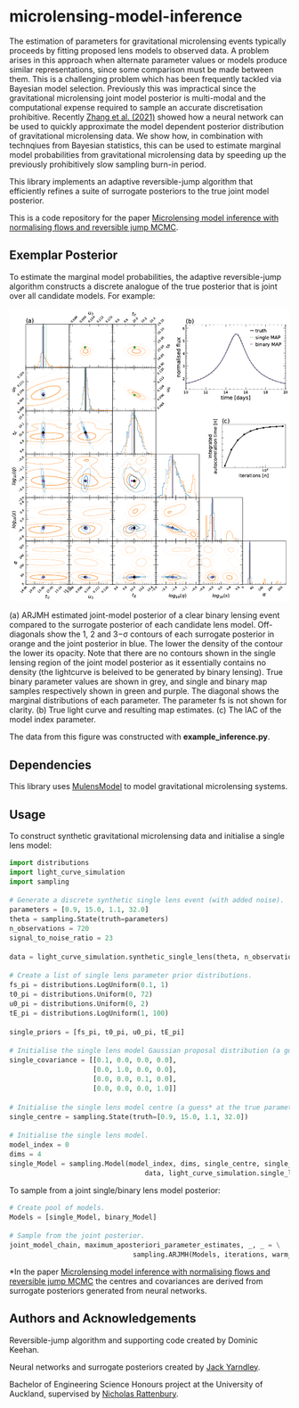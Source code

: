 # microlensing-model-inference
The estimation of parameters for gravitational microlensing events typically proceeds by fitting proposed lens models to observed data. A problem arises in this approach when alternate parameter values or models produce similar representations, since some comparison must be made between them. This is a challenging problem which has been frequently tackled via Bayesian model selection. Previously this was impractical since the gravitational microlensing joint model posterior is multi-modal and the computational expense required to sample an accurate discretisation prohibitive. Recently [Zhang et al. (2021)](https://iopscience.iop.org/article/10.3847/1538-3881/abf42e) showed how a neural network can be used to quickly approximate the model dependent posterior distribution of gravitational microlensing data. We show how, in combination with technqiues from Bayesian statistics, this can be used to estimate marginal model probabilities from gravitational microlensing data by speeding up the previously prohibitively slow sampling burn-in period. 

This library implements an adaptive reversible-jump algorithm that efficiently refines a suite of surrogate posteriors to the true joint model posterior.

This is a code repository for the paper [Microlensing model inference with normalising flows and reversible jump MCMC](https://doi.org/10.1016/j.ascom.2022.100657).

## Exemplar Posterior
To estimate the marginal model probabilities, the adaptive reversible-jump algorithm constructs a discrete analogue of the true posterior that is joint over all candidate models. For example:

<img src="source/figures/example-inference.png" width="device-width" height="device-width">

(a) ARJMH estimated joint-model posterior of a clear binary lensing event compared to the surrogate posterior of each candidate lens model. Off-diagonals show the 1, 2 and 3−σ contours of each surrogate posterior in orange and the joint posterior in blue. The lower the density of the contour the lower its opacity. Note that there are no contours shown in the single lensing region of the joint model posterior as it essentially contains no density (the lightcurve is beleived to be generated by binary lensing). True binary parameter values are shown in grey, and single and binary map samples respectively shown in green and purple. The diagonal shows the marginal distributions of each parameter. The parameter fs is not shown for clarity. (b) True light curve and resulting map estimates. (c) The IAC of the model index parameter.

The data from this figure was constructed with **example_inference.py**.

## Dependencies
This library uses [MulensModel](https://rpoleski.github.io/MulensModel/install.html) to model gravitational microlensing systems.

## Usage
To construct synthetic gravitational microlensing data and initialise a single lens model:
```python
import distributions
import light_curve_simulation
import sampling

# Generate a discrete synthetic single lens event (with added noise).
parameters = [0.9, 15.0, 1.1, 32.0]
theta = sampling.State(truth=parameters)
n_observations = 720
signal_to_noise_ratio = 23

data = light_curve_simulation.synthetic_single_lens(theta, n_observations, signal_to_noise_ratio)

# Create a list of single lens parameter prior distributions.
fs_pi = distributions.LogUniform(0.1, 1)
t0_pi = distributions.Uniform(0, 72)
u0_pi = distributions.Uniform(0, 2)
tE_pi = distributions.LogUniform(1, 100)

single_priors = [fs_pi, t0_pi, u0_pi, tE_pi]

# Initialise the single lens model Gaussian proposal distribution (a guess* at the true covariance of this model's posterior).
single_covariance = [[0.1, 0.0, 0.0, 0.0],
                     [0.0, 1.0, 0.0, 0.0],
                     [0.0, 0.0, 0.1, 0.0],
                     [0.0, 0.0, 0.0, 1.0]]

# Initialise the single lens model centre (a guess* at the true parameters).
single_centre = sampling.State(truth=[0.9, 15.0, 1.1, 32.0])

# Initialise the single lens model.
model_index = 0
dims = 4
single_Model = sampling.Model(model_index, dims, single_centre, single_priors, single_covariance, \
                                  data, light_curve_simulation.single_log_likelihood)
```

To sample from a joint single/binary lens model posterior:

```python
# Create pool of models.
Models = [single_Model, binary_Model]

# Sample from the joint posterior.
joint_model_chain, maximum_aposteriori_parameter_estimates, _, _ = \
                               sampling.ARJMH(Models, iterations, warm_up_iterations)
```
*In the paper [Microlensing model inference with normalising flows and reversible jump MCMC](https://doi.org/10.1016/j.ascom.2022.100657) the centres and covariances are derived from surrogate posteriors generated from neural networks.

## Authors and Acknowledgements
Reversible-jump algorithm and supporting code created by Dominic Keehan.

Neural networks and surrogate posteriors created by [Jack Yarndley](https://github.com/jackyarndley).

Bachelor of Engineering Science Honours project at the University of Auckland, supervised by [Nicholas Rattenbury](https://unidirectory.auckland.ac.nz/profile/n-rattenbury).
